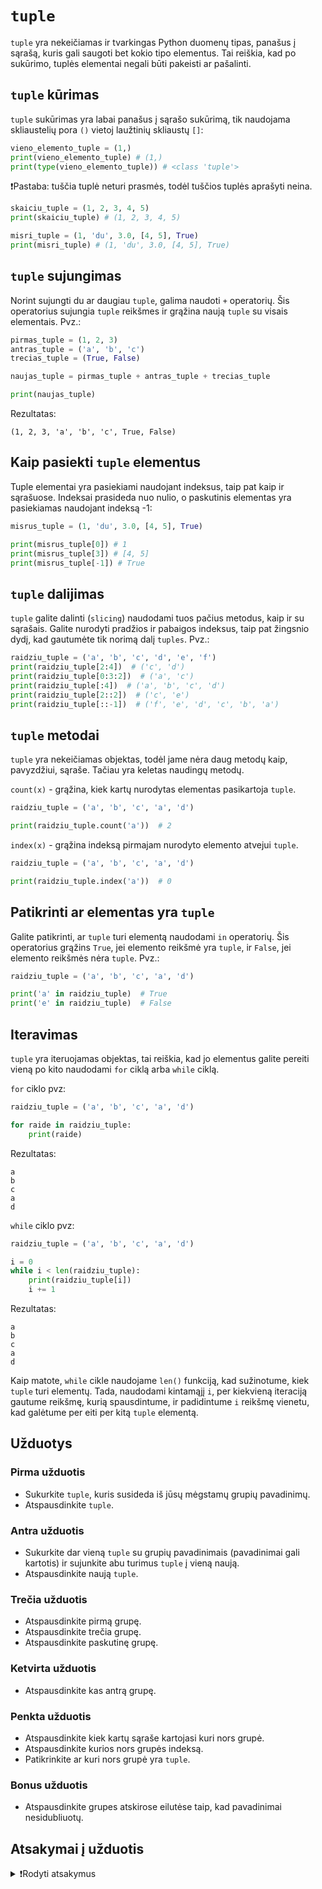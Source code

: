 # `tuple`

`tuple` yra nekeičiamas ir tvarkingas Python duomenų tipas, panašus į sąrašą, kuris gali saugoti bet kokio tipo elementus. Tai reiškia, kad po sukūrimo, tuplės elementai negali būti pakeisti ar pašalinti.

## `tuple` kūrimas

`tuple` sukūrimas yra labai panašus į sąrašo sukūrimą, tik naudojama skliaustelių pora `()` vietoj laužtinių skliaustų `[]`:

```Python
vieno_elemento_tuple = (1,)
print(vieno_elemento_tuple) # (1,)
print(type(vieno_elemento_tuple)) # <class 'tuple'>
```

❗Pastaba: tuščia tuplė neturi prasmės, todėl tuščios tuplės aprašyti neina.

```Python
skaiciu_tuple = (1, 2, 3, 4, 5)
print(skaiciu_tuple) # (1, 2, 3, 4, 5)
```

```Python
misri_tuple = (1, 'du', 3.0, [4, 5], True)
print(misri_tuple) # (1, 'du', 3.0, [4, 5], True)
```

## `tuple` sujungimas

Norint sujungti du ar daugiau `tuple`, galima naudoti `+` operatorių. Šis operatorius sujungia `tuple` reikšmes ir grąžina naują `tuple` su visais elementais. Pvz.:

```Python
pirmas_tuple = (1, 2, 3)
antras_tuple = ('a', 'b', 'c')
trecias_tuple = (True, False)

naujas_tuple = pirmas_tuple + antras_tuple + trecias_tuple

print(naujas_tuple)
```

Rezultatas:

```Text
(1, 2, 3, 'a', 'b', 'c', True, False)
```

## Kaip pasiekti `tuple` elementus

Tuple elementai yra pasiekiami naudojant indeksus, taip pat kaip ir sąrašuose. Indeksai prasideda nuo nulio, o paskutinis elementas yra pasiekiamas naudojant indeksą -1:

```Python
misrus_tuple = (1, 'du', 3.0, [4, 5], True)

print(misrus_tuple[0]) # 1
print(misrus_tuple[3]) # [4, 5]
print(misrus_tuple[-1]) # True
```

## `tuple` dalijimas

`tuple` galite dalinti (`slicing`) naudodami tuos pačius metodus, kaip ir su sąrašais. Galite nurodyti pradžios ir pabaigos indeksus, taip pat žingsnio dydį, kad gautumėte tik norimą dalį `tuples`. Pvz.:

```Python
raidziu_tuple = ('a', 'b', 'c', 'd', 'e', 'f')
print(raidziu_tuple[2:4])  # ('c', 'd')
print(raidziu_tuple[0:3:2])  # ('a', 'c')
print(raidziu_tuple[:4])  # ('a', 'b', 'c', 'd')
print(raidziu_tuple[2::2])  # ('c', 'e')
print(raidziu_tuple[::-1])  # ('f', 'e', 'd', 'c', 'b', 'a')
```

## `tuple` metodai

`tuple` yra nekeičiamas objektas, todėl jame nėra daug metodų kaip, pavyzdžiui, sąraše. Tačiau yra keletas naudingų metodų.

`count(x)` - grąžina, kiek kartų nurodytas elementas pasikartoja `tuple`.

```Python
raidziu_tuple = ('a', 'b', 'c', 'a', 'd')

print(raidziu_tuple.count('a'))  # 2
```

`index(x)` - grąžina indeksą pirmajam nurodyto elemento atvejui `tuple`.

```Python
raidziu_tuple = ('a', 'b', 'c', 'a', 'd')

print(raidziu_tuple.index('a'))  # 0
```

## Patikrinti ar elementas yra `tuple`

Galite patikrinti, ar `tuple` turi elementą naudodami `in` operatorių. Šis operatorius grąžins `True`, jei elemento reikšmė yra `tuple`, ir `False`, jei elemento reikšmės nėra `tuple`. Pvz.:

```Python
raidziu_tuple = ('a', 'b', 'c', 'a', 'd')

print('a' in raidziu_tuple)  # True
print('e' in raidziu_tuple)  # False
```

## Iteravimas

`tuple` yra iteruojamas objektas, tai reiškia, kad jo elementus galite pereiti vieną po kito naudodami `for` ciklą arba `while` ciklą.

`for` ciklo pvz:

```Python
raidziu_tuple = ('a', 'b', 'c', 'a', 'd')

for raide in raidziu_tuple:
    print(raide)
```

Rezultatas:

```Text
a
b
c
a
d
```

`while` ciklo pvz:

```Python
raidziu_tuple = ('a', 'b', 'c', 'a', 'd')

i = 0
while i < len(raidziu_tuple):
    print(raidziu_tuple[i])
    i += 1
```

Rezultatas:

```Text
a
b
c
a
d
```

Kaip matote, `while` cikle naudojame `len()` funkciją, kad sužinotume, kiek `tuple` turi elementų. Tada, naudodami kintamąjį `i`, per kiekvieną iteraciją gautume reikšmę, kurią spausdintume, ir padidintume `i` reikšmę vienetu, kad galėtume per eiti per kitą `tuple` elementą.

## Užduotys

### Pirma užduotis

- Sukurkite `tuple`, kuris susideda iš jūsų mėgstamų grupių pavadinimų.
- Atspausdinkite `tuple`.

### Antra užduotis

- Sukurkite dar vieną `tuple` su grupių pavadinimais (pavadinimai gali kartotis) ir sujunkite abu turimus `tuple` į vieną naują.
- Atspausdinkite naują `tuple`.

### Trečia užduotis

- Atspausdinkite pirmą grupę.
- Atspausdinkite trečia grupę.
- Atspausdinkite paskutinę grupę.

### Ketvirta užduotis

- Atspausdinkite kas antrą grupę.

### Penkta užduotis

- Atspausdinkite kiek kartų sąraše kartojasi kuri nors grupė.
- Atspausdinkite kurios nors grupės indeksą.
- Patikrinkite ar kuri nors grupė yra `tuple`.

### Bonus užduotis

- Atspausdinkite grupes atskirose eilutėse taip, kad pavadinimai nesidubliuotų.

## Atsakymai į užduotis

<details><summary>❗Rodyti atsakymus</summary>
<br>
<details>
<summary>Pirma užduotis</summary>
<hr>

```Python
megstamos_grupes = ('Radiohead', 'The Beatles', 'Pink Floyd', 'Led Zeppelin')
print(megstamos_grupes)
```

Rezultatas:

```Text
('Radiohead', 'The Beatles', 'Pink Floyd', 'Led Zeppelin')
```

</details>
<details>
<summary>Antra užduotis</summary>
<hr>

```Python
kitos_grupes = ('Queen', 'The Beatles', 'Nirvana', 'Led Zeppelin')
visos_grupes = megstamos_grupes + kitos_grupes
print(visos_grupes)
```

Rezultatas:

```Text
('Radiohead', 'The Beatles', 'Pink Floyd', 'Led Zeppelin', 'Queen', 'The Beatles', 'Nirvana', 'Led Zeppelin')
```

</details>
<details>
<summary>Trečia užduotis</summary>
<hr>

```Python
print(visos_grupes[0])
print(visos_grupes[2])
print(visos_grupes[-1])
```

Rezultatas:

```Text
Radiohead
Pink Floyd
Led Zeppelin
```

</details>
<details>
<summary>Ketvirta užduotis</summary>
<hr>

```Python
print(visos_grupes[::2])
```

Rezultatas:

```Text
('Radiohead', 'Pink Floyd', 'Queen', 'Nirvana')
```

</details>
<details>
<summary>Penkta užduotis</summary>
<hr>

```Python
kartai = visos_grupes.count('Led Zeppelin')
print("Grupė 'Led Zeppelin' pasikartoja: ", kartai)

indeksas = visos_grupes.index('Pink Floyd')
print("Grupės 'Pink Floyd' indeksas yra: ", indeksas)

print('Deep Purple' in visos_grupes)
```

Rezultatas:

```Text
Grupė 'Led Zeppelin' pasikartoja:  2
Grupės 'Pink Floyd' indeksas yra:  2
False
```

</details>
<details>
<summary>Bonus užduotis</summary>
<hr>

```Python
unikalios_grupes = tuple(set(visos_grupes))

for grupe in unikalios_grupes:
  print(grupe)
```

Rezultatas:

```Text
The Beatles
Led Zeppelin
Pink Floyd
Nirvana
Radiohead
Queen
```

</details>
</details>
